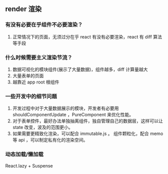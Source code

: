 ## render 渲染

### 有没有必要在乎组件不必要渲染？

1. 正常情况下的页面，无须过分在乎 react 有没有必要渲染，react 有 diff 算法等手段

### 什么时候需要主义渲染节流？

1. 数据可视化的模块组件(展示了大量数据)，组件越多，diff 计算量越大
2. 大量表单的页面
3. 越靠近 app root 根组件

### 一些开发中的细节问题

1. 开发过程中对于大量数据展示的模块，开发者有必要用 shouldComponentUpdate ，PureComponent 来优化性能。
2. 对于表单控件，最好办法单独抽离组件，独自管理自己的数据层，这样可以让 state 改变，波及的范围更小。
3. 如果需要更精致化渲染，可以配合 immutable.js 。
   组件颗粒化，配合 memo 等 api ，可以制定私有化的渲染空间。

### 动态加载/懒加载

React.lazy + Suspense
